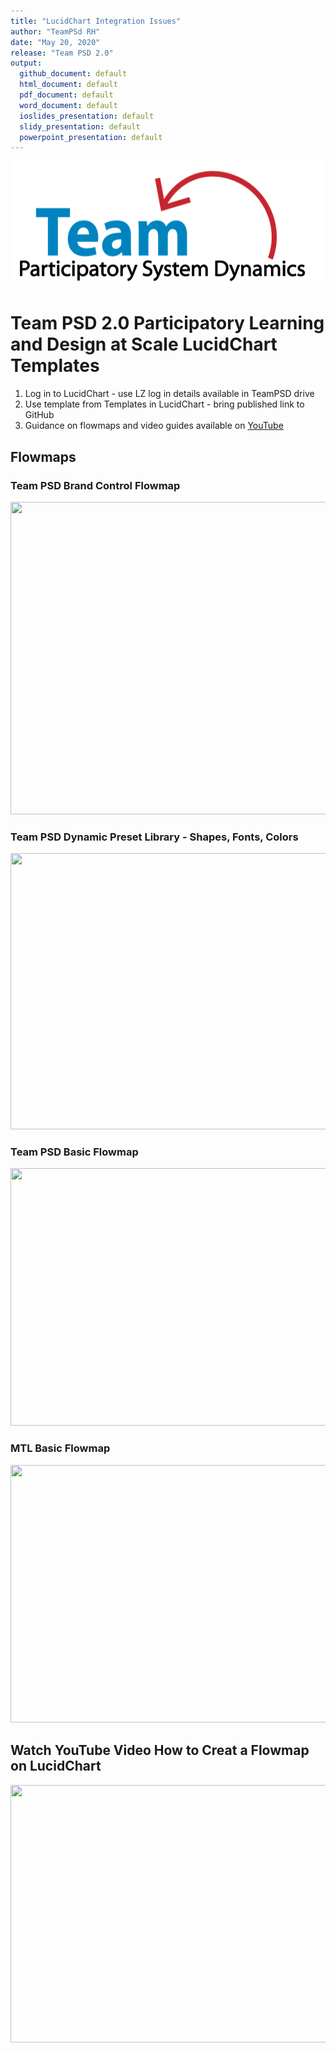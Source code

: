 ```yaml
---
title: "LucidChart Integration Issues"
author: "TeamPSd RH"
date: "May 20, 2020"
release: "Team PSD 2.0"
output: 
  github_document: default
  html_document: default
  pdf_document: default
  word_document: default
  ioslides_presentation: default
  slidy_presentation: default
  powerpoint_presentation: default
---
```


<img src = "https://github.com/lzim/teampsd/blob/teampsd_style/teampsd_logo/team_psd_logo_sm.png"
     height = "200" width = "600">  
     
# Team PSD 2.0 Participatory Learning and Design at Scale LucidChart Templates
1. Log in to LucidChart - use LZ log in details available in TeamPSD drive
2. Use template from Templates in LucidChart - bring published link to GitHub
3. Guidance on flowmaps and video guides available on [YouTube](https://www.youtube.com/user/LZPhD/videos)

## Flowmaps
### Team PSD Brand Control Flowmap
<img src = "https://github.com/ritahitching/teampsd_hitching_sandbox/blob/master/resources/design/lucidchart/images/team_psd_version_control_flowmap.png"
     height = "500" width = "1000">  
     
### Team PSD Dynamic Preset Library - Shapes, Fonts, Colors 
<img src = "https://github.com/ritahitching/teampsd_hitching_sandbox/blob/master/resources/design/lucidchart/images/preset_team_psd_shapes_fonts_colors_library.png"
     height = "442" width = "560">  
     
### Team PSD Basic Flowmap
<img src = "https://github.com/ritahitching/teampsd_hitching_sandbox/blob/master/resources/design/lucidchart/images/team_psd_basic_flowmap.png"
     height = "412" width = "584">  
     
### MTL Basic Flowmap
<img src = "https://github.com/ritahitching/teampsd_hitching_sandbox/blob/master/resources/design/lucidchart/images/mtl_basic_flowmap.png"
     height = "412" width = "584">  
     
## Watch YouTube Video How to Creat a Flowmap on LucidChart
[<img src = "https://github.com/ritahitching/teampsd_hitching_sandbox/blob/master/resources/design/lucidchart/images/youtube_create_flow_map.png" height = "412" width = "584">](https://youtu.be/4Ihee2A7seE)
